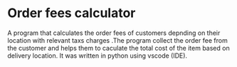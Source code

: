 # Order fees calculator
A program that calculates the order fees of customers depnding on their location with relevant taxs charges .The program collect the order fee from the customer and helps them to caculate the total cost of the item based on delivery location. 
It was written in python using vscode (IDE). 
